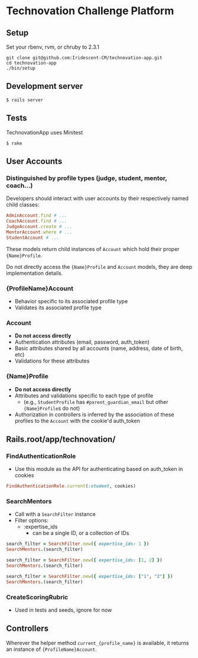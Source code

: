 # Technovation Challenge Platform

## Setup

Set your rbenv, rvm, or chruby to 2.3.1

```
git clone git@github.com:Iridescent-CM/technovation-app.git
cd technovation-app
./bin/setup
```

## Development server

```
$ rails server
```

## Tests

TechnovationApp uses Minitest

```
$ rake
```

## User Accounts

### Distinguished by profile types (judge, student, mentor, coach...)

Developers should interact with user accounts by their respectively named child classes:

```ruby
AdminAccount.find # ...
CoachAccount.find # ...
JudgeAccount.create # ...
MentorAccount.where # ...
StudentAccount # ...
```

These models return child instances of `Account` which hold their proper `{Name}Profile`.

Do not directly access the `{Name}Profile` and `Account` models, they are deep implementation details.

### {ProfileName}Account

* Behavior specific to its associated profile type
* Validates its associated profile type

### Account

* **Do not access directly**
* Authentication attributes (email, password, auth_token)
* Basic attributes shared by all accounts (name, address, date of birth, etc)
* Validations for these attributes

### {Name}Profile

* **Do not access directly**
* Attributes and validations specific to each type of profile
  * (e.g., `StudentProfile` has `#parent_guardian_email` but other `{Name}Profile`s do not)
* Authorization in controllers is inferred by the association of these profiles to the `Account` with the cookie'd auth_token

## Rails.root/app/technovation/

### FindAuthenticationRole

* Use this module as the API for authenticating based on auth_token in cookies

```ruby
FindAuthenticationRole.current(:student, cookies)
```

### SearchMentors

* Call with a `SearchFilter` instance
* Filter options:
  * :expertise_ids
    * can be a single ID, or a collection of IDs

```ruby
search_filter = SearchFilter.new({ expertise_ids: 1 })
SearchMentors.(search_filter)

search_filter = SearchFilter.new({ expertise_ids: [1, 2] })
SearchMentors.(search_filter)

search_filter = SearchFilter.new({ expertise_ids: ["1", "2"] })
SearchMentors.(search_filter)
```

### CreateScoringRubric

* Used in tests and seeds, ignore for now

## Controllers

Wherever the helper method `current_{profile_name}` is available, it returns an instance of `{ProfileName}Account`.
